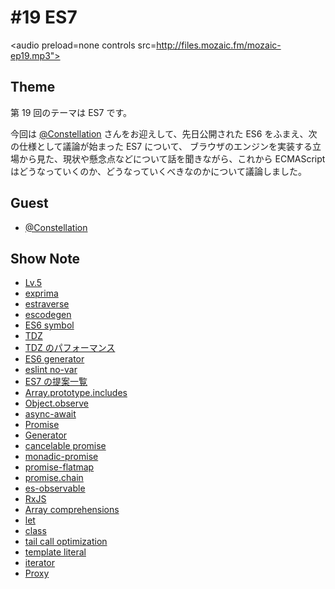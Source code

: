 # #19 ES7

<audio preload=none controls src=http://files.mozaic.fm/mozaic-ep19.mp3"></audio>


## Theme

第 19 回のテーマは ES7 です。

今回は [@Constellation](https://twitter.com/Constellation) さんをお迎えして、先日公開された ES6 をふまえ、次の仕様として議論が始まった ES7 について、 ブラウザのエンジンを実装する立場から見た、現状や懸念点などについて話を聞きながら、これから ECMAScript はどうなっていくのか、どうなっていくべきなのかについて議論しました。


## Guest

- [@Constellation](https://twitter.com/Constellation)


## Show Note

- [Lv.5](http://t.umblr.com/redirect?z=https%3A%2F%2Fgithub.com%2FConstellation%2Fiv%2Ftree%2Fmaster%2Fiv%2Flv5%23iv--lv5&t=NGM5YmQ4NDA4OWQ1MDkwNjc1NDYwNWE2ZDg2ODgxMmU0OTlhNzFiZix3ak5CTUpqYw%3D%3D)
- [exprima](http://t.umblr.com/redirect?z=http%3A%2F%2Fesprima.org%2F&t=MjVjYzAwMjljMDFiMTg2ZjAzMzg4Y2M2MjI0YmM2MmQ0ODY5OWY0ZCx3ak5CTUpqYw%3D%3D)
- [estraverse](http://t.umblr.com/redirect?z=https%3A%2F%2Fgithub.com%2Festools%2Festraverse&t=ZTI4MmFlMGI1YzM0NzAyNmZjZWI0YzZkZDMwMDVmOTQ4OTdhNTM3Mix3ak5CTUpqYw%3D%3D)
- [escodegen](http://t.umblr.com/redirect?z=https%3A%2F%2Fgithub.com%2Festools%2Fescodegen&t=MGEwMTNmMWJmMDA3YmM5MGJmNTgxZTI0NzBlMDViNjY3NDBhMTNhNix3ak5CTUpqYw%3D%3D)
- [ES6 symbol](http://t.umblr.com/redirect?z=https%3A%2F%2Fdeveloper.mozilla.org%2Fen-US%2Fdocs%2FWeb%2FJavaScript%2FReference%2FGlobal_Objects%2FSymbol&t=ZDE2YTgxMTVlZWM2YjY5ZWQ3ZjhjY2ZmMjBiZGI1NmMwOTIxMmZmNSx3ak5CTUpqYw%3D%3D)
- [TDZ](http://t.umblr.com/redirect?z=http%3A%2F%2Fjsrocks.org%2F2015%2F01%2Ftemporal-dead-zone-tdz-demystified%2F&t=ZTQ5NzBmMTViMjU2ZDdjNjI4M2Y3ZDFkNWUyOTEzN2FiZWI0MjA1Yyx3ak5CTUpqYw%3D%3D)
- [TDZ のパフォーマンス](http://t.umblr.com/redirect?z=https%3A%2F%2Fesdiscuss.org%2Ftopic%2Fperformance-concern-with-let-const&t=NWEwMjljNWMwNzA1ZjY2YjJiMGRhMjk0OWIxZGY3MmU0ODhjYjBkNyx3ak5CTUpqYw%3D%3D)
- [ES6 generator](http://t.umblr.com/redirect?z=https%3A%2F%2Fdeveloper.mozilla.org%2Fen-US%2Fdocs%2FWeb%2FJavaScript%2FReference%2FGlobal_Objects%2FGenerator&t=OWQ0ZjIxNWYyMjg3NTJmYzkwZGQ2YTY1YjdiYTc2NzJkOTRiNDk2Nix3ak5CTUpqYw%3D%3D)
- [eslint no-var](http://t.umblr.com/redirect?z=http%3A%2F%2Feslint.org%2Fdocs%2Frules%2Fno-var&t=OTViMzkwYThmMzBlNTkzYzEyMzgxMzliMWMyNzQ1YzhkYWFkYmRhNix3ak5CTUpqYw%3D%3D)
- [ES7 の提案一覧](http://t.umblr.com/redirect?z=https%3A%2F%2Fgithub.com%2Ftc39%2Fecma262&t=MWM5OTJmYTlkYzA5N2I1MGQ4OGY0ZWZhODEzZTY3ZDI5ZDUxYzFmZix3ak5CTUpqYw%3D%3D)
- [Array.prototype.includes](http://t.umblr.com/redirect?z=https%3A%2F%2Fdeveloper.mozilla.org%2Fen-US%2Fdocs%2FWeb%2FJavaScript%2FReference%2FGlobal_Objects%2FArray%2Fincludes&t=YmZhZTU0NWIxODYyZTc3ZTdhZWIwOTY5MDM3MTNiYTZmYTI2NzZhYyx3ak5CTUpqYw%3D%3D)
- [Object.observe](http://t.umblr.com/redirect?z=https%3A%2F%2Fdeveloper.mozilla.org%2Fen-US%2Fdocs%2FWeb%2FJavaScript%2FReference%2FGlobal_Objects%2FObject%2Fobserve&t=YzA2ZWQzZjBjMGE5ZDRjNGJiN2Y3NDY4ZDc3YTc4NDNjZjFjOTkxMyx3ak5CTUpqYw%3D%3D)
- [async-await](http://t.umblr.com/redirect?z=https%3A%2F%2Ftc39.github.io%2Fecmascript-asyncawait%2F&t=ZjVmMDg0YTFjNGYyZThjMjJkMjQwNGIxMDczYjBjZGQ1ZmFiYzc2Zix3ak5CTUpqYw%3D%3D)
- [Promise](http://t.umblr.com/redirect?z=https%3A%2F%2Fdeveloper.mozilla.org%2Fen-US%2Fdocs%2FWeb%2FJavaScript%2FReference%2FGlobal_Objects%2FPromise&t=NWQ2ZTA4MDYwYmMzOWFkYmE2ZjFlMWU4ZTYzNmQ3YWJhZDcwN2UyNSx3ak5CTUpqYw%3D%3D)
- [Generator](http://t.umblr.com/redirect?z=https%3A%2F%2Fdeveloper.mozilla.org%2Fen-US%2Fdocs%2FWeb%2FJavaScript%2FReference%2FGlobal_Objects%2FGenerator&t=OWQ0ZjIxNWYyMjg3NTJmYzkwZGQ2YTY1YjdiYTc2NzJkOTRiNDk2Nix3ak5CTUpqYw%3D%3D)
- [cancelable promise](http://t.umblr.com/redirect?z=https%3A%2F%2Fesdiscuss.org%2Ftopic%2Fcancelable-promises&t=ZjdiMWQzNmNkZGJiOWZhYTk1MjZjYzAyMzdiOWQ0NTNjZDU4NmFhNyx3ak5CTUpqYw%3D%3D)
- [monadic-promise](http://t.umblr.com/redirect?z=https%3A%2F%2Fgithub.com%2Fpromises-aplus%2Fpromises-spec%2Fissues%2F94&t=OTMxOGVhYjM5OGI0ZWQxZjU0YWNmZTkzYjEzZGZlYTllOWU5YWMwZCx3ak5CTUpqYw%3D%3D)
- [promise-flatmap](http://t.umblr.com/redirect?z=https%3A%2F%2Fgithub.com%2Fpetkaantonov%2Fbluebird%2Fissues%2F50&t=NjgxNTM3YzE4ZGU1MTVkNTM4OGI2OTdkM2I0YjNiYjc3MDM1MWNmNix3ak5CTUpqYw%3D%3D)
- [promise.chain](http://t.umblr.com/redirect?z=https%3A%2F%2Fgist.github.com%2FJxck%2F129ed81ad6bce4710758&t=ODAxMDQ2ZTgwOTk1YzE2OGJjYzdiYWNiZTdiZDI3OTBlZjUzNDYzNyx3ak5CTUpqYw%3D%3D)
- [es-observable](http://t.umblr.com/redirect?z=https%3A%2F%2Fgithub.com%2Fzenparsing%2Fes-observable&t=OTM3MzUyY2IyNmQ0YWM5NWUzZjMzNTY2MjA1ZDFiMTIxOTQyMWI2Zix3ak5CTUpqYw%3D%3D)
- [RxJS](http://t.umblr.com/redirect?z=https%3A%2F%2Fgithub.com%2FReactive-Extensions%2FRxJS&t=MzY1ZWI1YTExMTI4NzRlOTVmYmQyY2UxNTg0MDk0ZjllMjZhYmYyMix3ak5CTUpqYw%3D%3D)
- [Array comprehensions](http://t.umblr.com/redirect?z=https%3A%2F%2Fdeveloper.mozilla.org%2Fen-US%2Fdocs%2FWeb%2FJavaScript%2FReference%2FOperators%2FArray_comprehensions&t=MTBkYWRkZWYxMzZkYWRiNGUzNjhhOTE3MzgyOGZhM2NlZDc5YTc2Nyx3ak5CTUpqYw%3D%3D)
- [let](http://t.umblr.com/redirect?z=https%3A%2F%2Fdeveloper.mozilla.org%2Fen-US%2Fdocs%2FWeb%2FJavaScript%2FReference%2FStatements%2Flet&t=MTVmMTU2OTg2MWE4YjMzN2I5YWQ1ZmE3YWJhNGFhMTc4ODA1NmY2NCx3ak5CTUpqYw%3D%3D)
- [class](http://t.umblr.com/redirect?z=https%3A%2F%2Fdeveloper.mozilla.org%2Fen-US%2Fdocs%2FWeb%2FJavaScript%2FReference%2FClasses&t=MTYxMjkwMjc5NTA2NWYxNjA1MDk5YmE1NDFkMmIxNDRkZmY5OWI4MCx3ak5CTUpqYw%3D%3D)
- [tail call optimization](http://t.umblr.com/redirect?z=http%3A%2F%2Fwww.2ality.com%2F2015%2F06%2Ftail-call-optimization.html&t=NzIyMTI3YzQ0YzlhZDA5NWY1M2IyOTgzMzhmZTZkNzY4MGM5ODUzZix3ak5CTUpqYw%3D%3D)
- [template literal](http://t.umblr.com/redirect?z=https%3A%2F%2Fdeveloper.mozilla.org%2Fen-US%2Fdocs%2FWeb%2FJavaScript%2FReference%2Ftemplate_strings&t=MThmYmM5OGQzODRhNjJmOWU3ZGRjNGMwYzkyYTk1Y2FkMjI0MDk1NSx3ak5CTUpqYw%3D%3D)
- [iterator](http://t.umblr.com/redirect?z=https%3A%2F%2Fdeveloper.mozilla.org%2Fen-US%2Fdocs%2FWeb%2FJavaScript%2FReference%2FIteration_protocols&t=YTY1MzhiMDdiNGE5MDU1Y2E0NzVkNTYxMmYwOGExOWUxZTM1MDQ0Nix3ak5CTUpqYw%3D%3D)
- [Proxy](http://t.umblr.com/redirect?z=https%3A%2F%2Fdeveloper.mozilla.org%2Fen-US%2Fdocs%2FWeb%2FJavaScript%2FReference%2FGlobal_Objects%2FProxy&t=ZjRhYjU3ZDlhMzVkZWYyYjU1YTI3YmIwNjI4NzkwYTQyYjhkMDJmMyx3ak5CTUpqYw%3D%3D)

